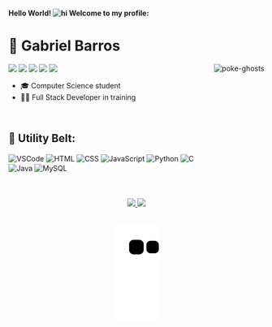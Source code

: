 #### Hello World! <img alt="hi" height="20" src="https://raw.githubusercontent.com/kaueMarques/kaueMarques/master/hi.gif"> Welcome to my profile:
# 🤠 Gabriel Barros 
  
  <img align="right" alt="poke-ghosts" height="250" src="https://c.tenor.com/0c728qn5y6cAAAAi/gengar-pokemon.gif">
  
  <a href = "mailto:gc.barros81@gmail.com"><img height="25" src="https://img.shields.io/badge/Gmail-D14836?style=for-the-badge&logo=gmail&logoColor=white" target="_blank"></a>
  <a href="https://www.linkedin.com/in/gabriel-b-526ab7127/" target="_blank"><img height="25" src="https://img.shields.io/badge/-LinkedIn-%230077B5?style=for-the-badge&logo=linkedin&logoColor=white" target="_blank"></a>
  <a href="https://instagram.com/gabri.elbarros/" target="_blank"><img height="25" src="https://img.shields.io/badge/-Instagram-%23E4405F?style=for-the-badge&logo=instagram&logoColor=white" target="_blank"></a>
  <a href="https://instagram.com/gabri.elbarros/" target="_blank"><img height="25" src="https://img.shields.io/badge/WhatsApp-25D366?style=for-the-badge&logo=whatsapp&logoColor=white" target="_blank"></a>
  <a href="https://instagram.com/gabri.elbarros/" target="_blank"><img height="25" src="https://img.shields.io/badge/Twitter-1DA1F2?style=for-the-badge&logo=twitter&logoColor=white" target="_blank"></a>
  


* 🎓 Computer Science student
* 👨‍💻 Full Stack Developer in training


<br>


## 🦇 Utility Belt:
<div style="display: inline_block">
  <img align="center" alt="VSCode" width="30" src="https://cdn.jsdelivr.net/gh/devicons/devicon/icons/vscode/vscode-original.svg">
  <img align="center" alt="HTML" width="30" src="https://cdn.jsdelivr.net/gh/devicons/devicon/icons/html5/html5-original.svg">
  <img align="center" alt="CSS" width="30" src="https://cdn.jsdelivr.net/gh/devicons/devicon/icons/css3/css3-original.svg">
  <img align="center" alt="JavaScript" width="30" src="https://cdn.jsdelivr.net/gh/devicons/devicon/icons/javascript/javascript-original.svg">
  <img align="center" alt="Python" width="30" src="https://cdn.jsdelivr.net/gh/devicons/devicon/icons/python/python-original.svg">
  <img align="center" alt="C" width="30" src="https://cdn.jsdelivr.net/gh/devicons/devicon/icons/c/c-original.svg">
  <img align="center" alt="Java" width="30" src="https://cdn.jsdelivr.net/gh/devicons/devicon/icons/java/java-original.svg">
  <img align="center" alt="MySQL" width="50" src="https://cdn.jsdelivr.net/gh/devicons/devicon/icons/mysql/mysql-original-wordmark.svg">
</div><br><br>

<br>

<div align="center">
  <a href="https://github.com/gc-barros">
  <img height="160em" src="https://github-readme-stats.vercel.app/api?username=gc-barros&show_icons=true&theme=tokyonight&include_all_commits=true&count_private=true"/>
  <img height="160em" src="https://github-readme-stats.vercel.app/api/top-langs/?username=gc-barros&layout=compact&langs_count=7&theme=tokyonight"/>
</div>
  
##
  
<div align="center">
 
  ![Snake animation](https://github.com/rafaballerini/rafaballerini/blob/output/github-contribution-grid-snake.svg)
 
</div>
